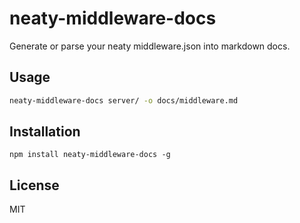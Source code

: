 # neaty-middleware-docs

Generate or parse your neaty middleware.json into markdown docs.

## Usage

```sh
neaty-middleware-docs server/ -o docs/middleware.md
```

## Installation

```
npm install neaty-middleware-docs -g
```

## License

MIT
